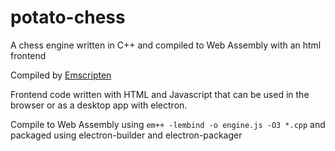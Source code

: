 # potato-chess

A chess engine written in C++ and compiled to Web Assembly with an html frontend

Compiled by [Emscripten](https://github.com/emscripten-core/emscripten)

Frontend code written with HTML and Javascript that can be used in the browser or as a desktop app with electron.

Compile to Web Assembly using `em++ -lembind -o engine.js -O3 *.cpp` and packaged using electron-builder and electron-packager